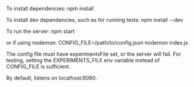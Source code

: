 To install dependencies:
npm install

To install dev dependencies, such as for running tests:
npm install --dev

To run the server:
npm start

or if using nodemon:
CONFIG_FILE=/path/to/config.json nodemon index.js

The config file must have experimentsFile set, or the server will fail.
For testing, setting the EXPERIMENTS_FILE env variable instead of CONFIG_FILE is sufficient.

By default, listens on localhost:8080.
